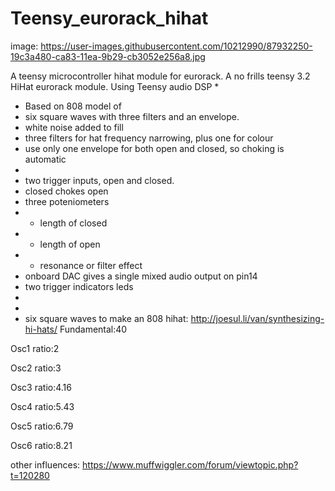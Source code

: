 # Teensy_eurorack_hihat

image: https://user-images.githubusercontent.com/10212990/87932250-19c3a480-ca83-11ea-9b29-cb3052e256a8.jpg

A teensy microcontroller hihat module for eurorack. A no frills teensy 3.2 HiHat eurorack module. Using Teensy audio DSP
 * 
 * Based on 808 model of
 * six square waves with three filters and an envelope.
 * white noise added to fill
 * three filters for hat frequency narrowing, plus one for colour
 * use only one envelope for both open and closed, so choking is automatic
 * 
 * two trigger inputs, open and closed.
 * closed chokes open
 * three poteniometers
 * - length of closed
 * - length of open
 * - resonance or filter effect
 * onboard DAC gives a single mixed audio output on pin14
 * two trigger indicators leds
 * 
 * 
 * six square waves to make an 808 hihat: http://joesul.li/van/synthesizing-hi-hats/
Fundamental:40

Osc1 ratio:2

Osc2 ratio:3 

Osc3 ratio:4.16 

Osc4 ratio:5.43

Osc5 ratio:6.79

Osc6 ratio:8.21

other influences:
https://www.muffwiggler.com/forum/viewtopic.php?t=120280
